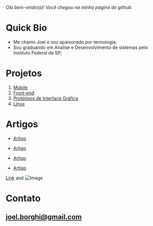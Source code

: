 
_Olá bem-vindo(a)! Você chegou na minha página do github._ 

# Quick Bio

 - Me chamo Joel e sou apaixonado por tecnologia;
 - Sou graduando em Análise e Desenvolvimento de sistemas pelo Instituto Federal de SP;
 
# Projetos

1. [Mobile](url)
2. [Front-end](url)
3. [Protótipos de Interface Gráfica](url)
4. [Linux](url)

# Artigos

- [Artigo](url)

- [Artigo](url)

- [Artigo](url)

- [Artigo](url)

[Link](url) and ![Image](archlinux.jpg)

# Contato
## joel.borghi@gmail.com
